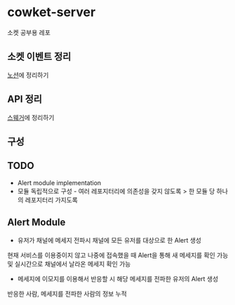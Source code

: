 # cowket-server

소켓 공부용 레포

## 소켓 이벤트 정리

[노션](https://www.notion.so/ad4ab921e1b849bd8cb73626dc742b00?v=2717159ec097476bb945e2a2bcad5c5a)에 정리하기

## API 정리

[스웨거](https://cowket-api.stackunderflow.xyz/swagger)에 정리하기

## 구성

## TODO

- Alert module implementation
- 모듈 독립적으로 구성 - 여러 레포지터리에 의존성을 갖지 않도록 > 한 모듈 당 하나의 레포지터리 가지도록

## Alert Module

- 유저가 채널에 메세지 전파시 채널에 모든 유저를 대상으로 한 Alert 생성

현재 서비스를 이용중이지 않고 나중에 접속했을 때 Alert을 통해 새 메세지를 확인 가능 및 실시간으로 채널에서 날라온 메세지 확인 가능

- 메세지에 이모지를 이용해서 반응할 시 해당 메세지를 전파한 유저의 Alert 생성

반응한 사람, 메세지를 전파한 사람의 정보 누적
